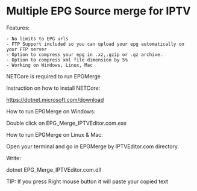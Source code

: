 # Multiple EPG Source merge for IPTV
Features:
```
- No limits to EPG urls
- FTP Support included so you can upload your epg automatically on your FTP server
- Option to compress your epg in .xz,.gzip or .gz archive.
- Option to compress xml file dimension by 5%
- Working on Windows, Linux, Mac
```

NETCore is required to run EPGMerge

Instruction on how to install NETCore:

https://dotnet.microsoft.com/download




How to run EPGMerge on Windows:

Double click on EPG_Merge_IPTVEditor.com.exe



How to run EPGMerge on Linux & Mac:

Open your terminal and go in EPGMerge by IPTVEditor.com directory.

Write:

dotnet EPG_Merge_IPTVEditor.com.dll




TIP: If you press Right mouse button it will paste your copied text
